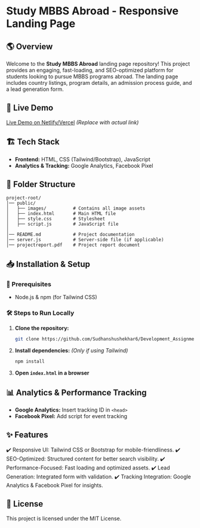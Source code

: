 # Study MBBS Abroad - Responsive Landing Page

## 🌎 Overview
Welcome to the **Study MBBS Abroad** landing page repository! This project provides an engaging, fast-loading, and SEO-optimized platform for students looking to pursue MBBS programs abroad. The landing page includes country listings, program details, an admission process guide, and a lead generation form.

## 🚀 Live Demo
[Live Demo on Netlify/Vercel](#) *(Replace with actual link)*

## 🏗 Tech Stack
- **Frontend:** HTML, CSS (Tailwind/Bootstrap), JavaScript
- **Analytics & Tracking:** Google Analytics, Facebook Pixel

## 📂 Folder Structure
```
project-root/
│── public/
│   ├── images/          # Contains all image assets
│   ├── index.html       # Main HTML file
│   ├── style.css        # Stylesheet
│   ├── script.js        # JavaScript file
│
│── README.md            # Project documentation
│── server.js            # Server-side file (if applicable)
│── projectreport.pdf    # Project report document
```

## 📥 Installation & Setup
### 🔧 Prerequisites
- Node.js & npm (for Tailwind CSS)

### 🛠 Steps to Run Locally
1. **Clone the repository:**
   ```sh
   git clone https://github.com/Sudhanshushekhar6/Development_Assignment.git
   ```
2. **Install dependencies:** *(Only if using Tailwind)*
   ```sh
   npm install
   ```
3. **Open `index.html` in a browser**

## 📊 Analytics & Performance Tracking
- **Google Analytics:** Insert tracking ID in `<head>`
- **Facebook Pixel:** Add script for event tracking

## ✨ Features
✔️ Responsive UI: Tailwind CSS or Bootstrap for mobile-friendliness.
✔️ SEO-Optimized: Structured content for better search visibility.
✔️ Performance-Focused: Fast loading and optimized assets.
✔️ Lead Generation: Integrated form with validation.
✔️ Tracking Integration: Google Analytics & Facebook Pixel for insights.

## 📜 License
This project is licensed under the MIT License.
